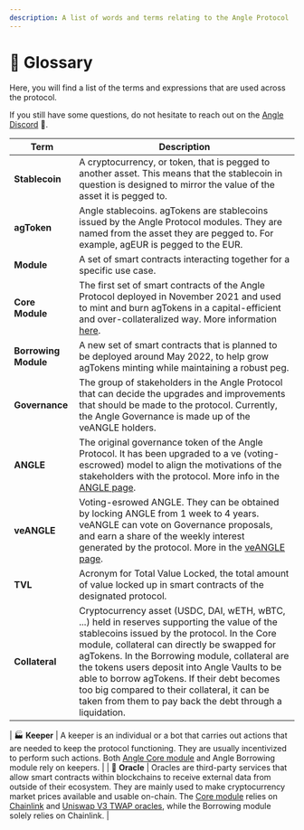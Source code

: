 ```yaml
---
description: A list of words and terms relating to the Angle Protocol
---
```


# 📒 Glossary

Here, you will find a list of the terms and expressions that are used across the protocol.

If you still have some questions, do not hesitate to reach out on the [Angle Discord](https://discord.gg/67WSSZqBG6) 📐.

| Term                 | Description                                                                                                                                                                                                                                                                                                                                                                                                                                                 |
| -------------------- | ----------------------------------------------------------------------------------------------------------------------------------------------------------------------------------------------------------------------------------------------------------------------------------------------------------------------------------------------------------------------------------------------------------------------------------------------------------- |
| **Stablecoin**       | A cryptocurrency, or token, that is pegged to another asset. This means that the stablecoin in question is designed to mirror the value of the asset it is pegged to.                                                                                                                                                                                                                                                                                       |
| **agToken**          | Angle stablecoins. agTokens are stablecoins issued by the Angle Protocol modules. They are named from the asset they are pegged to. For example, agEUR is pegged to the EUR.                                                                                                                                                                                                                                                                                |
| **Module**           | A set of smart contracts interacting together for a specific use case.                                                                                                                                                                                                                                                                                                                                                                                      |
| **Core Module**      | The first set of smart contracts of the Angle Protocol deployed in November 2021 and used to mint and burn agTokens in a capital-efficient and over-collateralized way. More information [here](core-module/overview.md).                                                                                                                                                                                                                                      |
| **Borrowing Module** | A new set of smart contracts that is planned to be deployed around May 2022, to help grow agTokens minting while maintaining a robust peg.                                                                                                                                                                                                                                                                                                                  |
| **Governance**       | The group of stakeholders in the Angle Protocol that can decide the upgrades and improvements that should be made to the protocol. Currently, the Angle Governance is made up of the veANGLE holders.                                                                                                                                                                                                                                                       |
| **ANGLE**            | The original governance token of the Angle Protocol. It has been upgraded to a ve (voting-escrowed) model to align the motivations of the stakeholders with the protocol. More info in the [ANGLE page](governance/angle-token.md).                                                                                                                                                                                                                         |
| **veANGLE**          | Voting-esrowed ANGLE. They can be obtained by locking ANGLE from 1 week to 4 years. veANGLE can vote on Governance proposals, and earn a share of the weekly interest generated by the protocol. More in the [veANGLE page](governance/veANGLE/).                                                                                                                                                                                                           |
| **TVL**              | Acronym for Total Value Locked, the total amount of value locked up in smart contracts of the designated protocol.                                                                                                                                                                                                                                                                                                                                          |
| **Collateral**       | Cryptocurrency asset (USDC, DAI, wETH, wBTC, ...) held in reserves supporting the value of the stablecoins issued by the protocol. In the Core module, collateral can directly be swapped for agTokens. In the Borrowing module, collateral are the tokens users deposit into Angle Vaults to be able to borrow agTokens. If their debt becomes too big compared to their collateral, it can be taken from them to pay back the debt through a liquidation. |

| 🏭 **Keeper** | A keeper is an individual or a bot that carries out actions that are needed to keep the protocol functioning. They are usually incentivized to perform such actions. Both [Angle Core module](other-aspects/keepers.md) and Angle Borrowing module rely on keepers. |
| 🔱 **Oracle** | Oracles are third-party services that allow smart contracts within blockchains to receive external data from outside of their ecosystem. They are mainly used to make cryptocurrency market prices available and usable on-chain. The [Core module](other-aspects/oracles.md) relies on [Chainlink](https://chain.link) and [Uniswap V3 TWAP oracles](https://uniswap.org/blog/uniswap-v3/), while the Borrowing module solely relies on Chainlink. |
